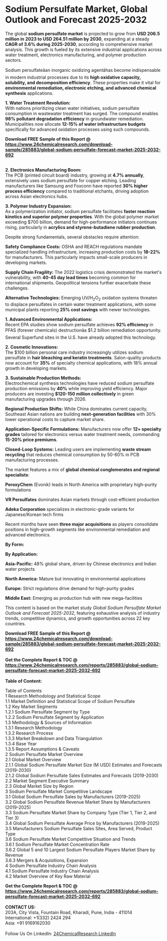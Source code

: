 <h1>Sodium Persulfate Market, Global Outlook and Forecast 2025-2032</h1><p>The global <strong>sodium persulfate market</strong> is projected to grow from <strong>USD 206.5 million in 2023 to USD 264.51 million by 2030</strong>, expanding at a steady <strong>CAGR of 3.6% during 2025-2030</strong>, according to comprehensive market analysis. This growth is fueled by its extensive industrial applications across water treatment, electronics manufacturing, and polymer production sectors.</p><p>Sodium persulfateâan inorganic oxidizing agentâhas become indispensable in modern industrial processes due to its <strong>high oxidative capacity, solubility, and decomposition efficiency</strong>. These properties make it vital for <strong>environmental remediation, electronic etching, and advanced chemical synthesis</strong> applications.</p><p><strong>1. Water Treatment Revolution:</strong><br>
With nations prioritizing clean water initiatives, sodium persulfate consumption in wastewater treatment has surged. The compound enables <strong>98% pollutant degradation efficiency</strong> in groundwater remediation. Municipalities now allocate <strong>12-15% of water infrastructure budgets</strong> specifically for advanced oxidation processes using such compounds.</p><div><b>Download FREE Sample of this Report @ 
            <a href="https://www.24chemicalresearch.com/download-sample/285883/global-sodium-persulfate-forecast-market-2025-2032-692">
            https://www.24chemicalresearch.com/download-sample/285883/global-sodium-persulfate-forecast-market-2025-2032-692</a></b></div><br><p><strong>2. Electronics Manufacturing Boom:</strong><br>
The PCB (printed circuit board) industry, growing at <strong>4.7% annually</strong>, extensively uses sodium persulfate for copper etching. Leading manufacturers like Samsung and Foxconn have reported <strong>30% higher process efficiency</strong> compared to traditional etchants, driving adoption across Asian electronics hubs.</p><p><strong>3. Polymer Industry Expansion:</strong><br>
As a polymerization initiator, sodium persulfate facilitates <strong>faster reaction kinetics and superior polymer properties</strong>. With the global polymer market exceeding $700 billion, demand for high-performance initiators continues rising, particularly in <strong>acrylics and styrene-butadiene rubber production</strong>.</p><p>Despite strong fundamentals, several obstacles require attention:</p><p><strong>Safety Compliance Costs:</strong> OSHA and REACH regulations mandate specialized handling infrastructure, increasing production costs by <strong>18-22%</strong> for manufacturers. This particularly impacts small-scale producers in developing markets.</p><p><strong>Supply Chain Fragility:</strong> The 2022 logistics crisis demonstrated the market's vulnerability, with <strong>40-45 day lead times</strong> becoming common for international shipments. Geopolitical tensions further exacerbate these challenges.</p><p><strong>Alternative Technologies:</strong> Emerging UV/H<sub>2</sub>O<sub>2</sub> oxidation systems threaten to displace persulfates in certain water treatment applications, with some municipal plants reporting <strong>25% cost savings</strong> with newer technologies.</p><p><strong>1. Advanced Environmental Applications:</strong><br>
Recent EPA studies show sodium persulfate achieves <strong>92% efficiency</strong> in PFAS (forever chemicals) destructionâa $1.2 billion remediation opportunity. Several Superfund sites in the U.S. have already adopted this technology.</p><p><strong>2. Cosmetic Innovations:</strong><br>
The $100 billion personal care industry increasingly utilizes sodium persulfate in <strong>hair bleaching and keratin treatments</strong>. Salon-quality products now account for <strong>35%</strong> of specialty chemical applications, with 18% annual growth in developing markets.</p><p><strong>3. Sustainable Production Methods:</strong><br>
Electrochemical synthesis technologies have reduced sodium persulfate production emissions by <strong>40%</strong> while improving yield efficiency. Major producers are investing <strong>$120-150 million collectively</strong> in green manufacturing upgrades through 2026.</p><p><strong>Regional Production Shifts:</strong> While China dominates current capacity, Southeast Asian nations are building <strong>next-generation facilities</strong> with 30% lower operational costs to capture market share.</p><p><strong>Application-Specific Formulations:</strong> Manufacturers now offer <strong>12+ specialty grades</strong> tailored for electronics versus water treatment needs, commanding <strong>15-20% price premiums</strong>.</p><p><strong>Closed-Loop Systems:</strong> Leading users are implementing <strong>waste stream recycling</strong> that reduces chemical consumption by 50-60% in PCB manufacturing processes.</p><p>The market features a mix of <strong>global chemical conglomerates and regional specialists</strong>:</p><p><strong>PeroxyChem</strong> (Evonik) leads in North America with proprietary high-purity formulations</p><p><strong>VR Persulfates</strong> dominates Asian markets through cost-efficient production</p><p><strong>Adeka Corporation</strong> specializes in electronic-grade variants for Japanese/Korean tech firms</p><p>Recent months have seen <strong>three major acquisitions</strong> as players consolidate positions in high-growth segments like environmental remediation and advanced electronics.</p><p><strong>By Form:</strong></p><p><strong>By Application:</strong></p><p><strong>Asia-Pacific:</strong> 48% global share, driven by Chinese electronics and Indian water projects</p><p><strong>North America:</strong> Mature but innovating in environmental applications</p><p><strong>Europe:</strong> Strict regulations drive demand for high-purity grades</p><p><strong>Middle East:</strong> Emerging as production hub with new mega-facilities</p><p>This content is based on the market study <em>Global Sodium Persulfate Market Outlook and Forecast 2025-2032</em>, featuring exhaustive analysis of industry trends, competitive dynamics, and growth opportunities across 22 key countries.</p><div><b>Download FREE Sample of this Report @ 
            <a href="https://www.24chemicalresearch.com/download-sample/285883/global-sodium-persulfate-forecast-market-2025-2032-692">
            https://www.24chemicalresearch.com/download-sample/285883/global-sodium-persulfate-forecast-market-2025-2032-692</a></b></div><br><div><b>Get the Complete Report & TOC @ 
            <a href="https://www.24chemicalresearch.com/reports/285883/global-sodium-persulfate-forecast-market-2025-2032-692">
            https://www.24chemicalresearch.com/reports/285883/global-sodium-persulfate-forecast-market-2025-2032-692</a></b></div><br>
            <b>Table of Content:</b><p>Table of Contents<br />
1 Research Methodology and Statistical Scope<br />
1.1 Market Definition and Statistical Scope of Sodium Persulfate<br />
1.2 Key Market Segments<br />
1.2.1 Sodium Persulfate Segment by Type<br />
1.2.2 Sodium Persulfate Segment by Application<br />
1.3 Methodology & Sources of Information<br />
1.3.1 Research Methodology<br />
1.3.2 Research Process<br />
1.3.3 Market Breakdown and Data Triangulation<br />
1.3.4 Base Year<br />
1.3.5 Report Assumptions & Caveats<br />
2 Sodium Persulfate Market Overview<br />
2.1 Global Market Overview<br />
2.1.1 Global Sodium Persulfate Market Size (M USD) Estimates and Forecasts (2019-2030)<br />
2.1.2 Global Sodium Persulfate Sales Estimates and Forecasts (2019-2030)<br />
2.2 Market Segment Executive Summary<br />
2.3 Global Market Size by Region<br />
3 Sodium Persulfate Market Competitive Landscape<br />
3.1 Global Sodium Persulfate Sales by Manufacturers (2019-2025)<br />
3.2 Global Sodium Persulfate Revenue Market Share by Manufacturers (2019-2025)<br />
3.3 Sodium Persulfate Market Share by Company Type (Tier 1, Tier 2, and Tier 3)<br />
3.4 Global Sodium Persulfate Average Price by Manufacturers (2019-2025)<br />
3.5 Manufacturers Sodium Persulfate Sales Sites, Area Served, Product Type<br />
3.6 Sodium Persulfate Market Competitive Situation and Trends<br />
3.6.1 Sodium Persulfate Market Concentration Rate<br />
3.6.2 Global 5 and 10 Largest Sodium Persulfate Players Market Share by Revenue<br />
3.6.3 Mergers & Acquisitions, Expansion<br />
4 Sodium Persulfate Industry Chain Analysis<br />
4.1 Sodium Persulfate Industry Chain Analysis<br />
4.2 Market Overview of Key Raw Material</p><div><b>Get the Complete Report & TOC @ 
            <a href="https://www.24chemicalresearch.com/reports/285883/global-sodium-persulfate-forecast-market-2025-2032-692">
            https://www.24chemicalresearch.com/reports/285883/global-sodium-persulfate-forecast-market-2025-2032-692</a></b></div><br><b>CONTACT US:</b><br>
            203A, City Vista, Fountain Road, Kharadi, Pune, India - 411014<br>
            International: +1(332) 2424 294<br>
            Asia: +91 9169162030 <br><br>
            Follow Us On LinkedIn: <a href="https://www.linkedin.com/company/24chemicalresearch/">24ChemicalResearch LinkedIn</a>